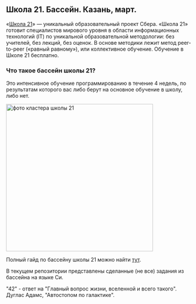 ## Школа 21. Бассейн. Казань, март.

«<a href="https://21-school.ru">Школа 21</a>» — уникальный образовательный проект Сбера. «Школа 21» готовит специалистов мирового уровня в области информационных технологий (IT) по уникальной образовательной методологии: без учителей, без лекций, без оценок. В основе методики лежит метод peer-to-peer («равный равному»), или коллективное обучение. Обучение в Школе 21 бесплатно.

### Что такое бассейн школы 21?

Это интенсивное обучение программированию в течение 4 недель, по результатам которого вас либо берут на основное обучение в школу, либо нет.

<img src="https://leaderid.s3.amazonaws.com/event_photo/206011/609a27c1c8f15556236874.jpg" alt="фото кластера школы 21" height="400">

Полный гайд по бассейну школы 21 можно найти <a href="https://github.com/kukinpower/21_piscine_guide"> тут</a>.

В текущем репозитории представлены сделанные (не все) задания из бассейна на языке Си.

"42" - ответ на "Главный вопрос жизни, вселенной и всего такого". Дуглас Адамс, "Автостопом по галактике".
